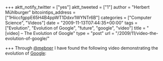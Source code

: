 +++
aktt_notify_twitter = ["yes"]
aktt_tweeted = ["1"]
author = "Herbert Mühlburger"
bitcointips_address = ["1HiiccfgppE65H4B4ppWT1Ddxv1WYNTr6B"]
categories = ["Computer Science", "Videos"]
date = "2009-11-13T07:44:35+00:00"
tags = ["Evolution", "Evolution of Google", "future", "google", "video"]
title = "[video] – The Evolution of Google"
type = "post"
url = "/2009/11/video-the-evolution-of-google/"

+++
Through <a title="mebner" href="http://www.twitter.com/mebner" target="_blank">@mebner</a> I have found the following video demonstrating the evolution of <a title="Google" href="http://www.google.com" target="_blank">Google</a>: